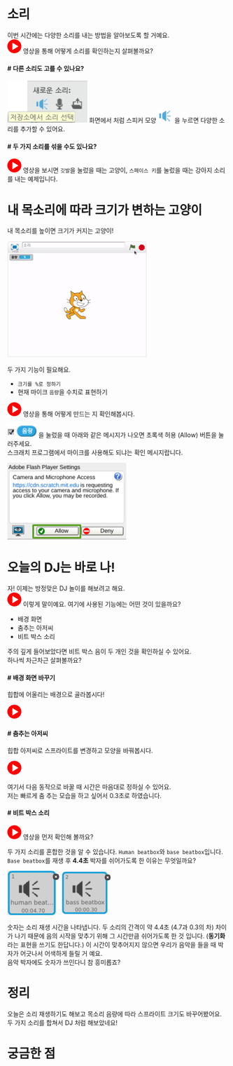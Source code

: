 # 소리

이번 시간에는 다양한 소리를 내는 방법을 알아보도록 할 거예요.  
[![](/assets/video.png)](http://s3.10mincoding.com/scratch-ko/ch04.mp4) 영상을 통해 어떻게 소리를 확인하는지 살펴볼까요?  

#### # 다른 소리도 고를 수 있나요?

![](/assets/ch04_select.png) 화면에서 처럼 스피커 모양 ![](/assets/speaker.png) 을 누르면 다양한 소리를 추가할 수 있어요.  

#### # 두 가지 소리를 섞을 수도 있나요?

[![](/assets/video.png)](http://s3.10mincoding.com/scratch-ko/ch04_sound_cat_and_dog.mp4) 영상을 보시면 `깃발`을 눌렀을 때는 고양이, `스페이스 키`를 눌렀을 때는 강아지 소리를 내는 예제입니다.

# 내 목소리에 따라 크기가 변하는 고양이  

내 목소리를 높이면 크기가 커지는 고양이!  

![](/assets/ch04_mic_sync_preview.gif)

두 가지 기능이 필요해요.

* `크기를 %로 정하기`
* 현재 마이크 `음량`을 수치로 표현하기

[![](/assets/video.png)](http://s3.10mincoding.com/scratch-ko/ch04_mic_sync.mp4) 영상을 통해 어떻게 만드는 지 확인해봅시다.  

![](/assets/mic_enable00.png) 을 눌렀을 때 아래와 같은 메시지가 나오면 초록색 허용 (Allow) 버튼을 눌러주세요.  
스크래치 프로그램에서 마이크를 사용해도 되냐는 확인 메시지랍니다.  

![](/assets/mic_enable01.png)

# 오늘의 DJ는 바로 나!

자! 이제는 방정맞은 DJ 놀이를 해보려고 해요.   
[![](/assets/video.png)](http://s3.10mincoding.com/scratch-ko/ch04_dj_preview.mp4) 이렇게 말이예요. 여기에 사용된 기능에는 어떤 것이 있을까요?  

* 배경 화면
* 춤추는 아저씨
* 비트 박스 소리

주의 깊게 들어보았다면 비트 박스 음이 두 개인 것을 확인하실 수 있어요.  
하나씩 차근차근 살펴볼까요?

#### # 배경 화면 바꾸기

힙합에 어울리는 배경으로 골라봅시다!  

[![](/assets/video.png)](http://s3.10mincoding.com/scratch-ko/ch04_dj_bg.mp4)

#### # 춤추는 아저씨

힙합 아저씨로 스프라이트를 변경하고 모양을 바꿔봅시다.  

[![](/assets/video.png)](http://s3.10mincoding.com/scratch-ko/ch04_dj_sprite.mp4)

여기서 다음 동작으로 바꿀 때 시간은 마음대로 정하실 수 있어요.  
저는 빠르게 춤 추는 모습을 하고 싶어서 0.3초로 하였습니다.

#### # 비트 박스 소리

[![](/assets/video.png)](http://s3.10mincoding.com/scratch-ko/ch04_dj_sound.mp4) 영상을 먼저 확인해 볼까요?

두 가지 소리를 혼합한 것을 알 수 있습니다. `Human beatbox`와 `base beatbox`입니다.  
`Base beatbox`를 재생 후 **4.4초** 박자를 쉬어가도록 한 이유는 무엇일까요?  

![](/assets/ch04_human_beatbox.png) ![](/assets/ch04_base_beatbox.png)

숫자는 소리 재생 시간을 나타냅니다. 두 소리의 간격이 약 4.4초 (4.7과 0.3의 차) 차이가 나기 때문에 음의 시작을 맞추기 위해 그 시간만큼 쉬어가도록 한 것 입니다. (**동기화**라는 표현을 쓰기도 한답니다.)
이 시간이 맞추어지지 않으면 우리가 음악을 들을 때 박자가 어긋나서 어색하게 들릴 거 예요.  
음악 박자에도 숫자가 쓰인다니 참 흥미롭죠?

# 정리
오늘은 소리 재생하기도 해보고 목소리 음량에 따라 스프라이트 크기도 바꾸어봤어요.  
두 가지 소리를 합쳐서 DJ 처럼 해보았네요!  

# 궁금한 점
